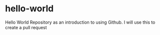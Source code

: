 # hello-world
Hello World Repository as an introduction to using Github.
I will use this to create a pull request
